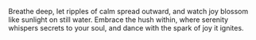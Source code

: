 Breathe deep, let ripples of calm spread outward, and watch joy blossom like sunlight on still water. Embrace the hush within, where serenity whispers secrets to your soul, and dance with the spark of joy it ignites.